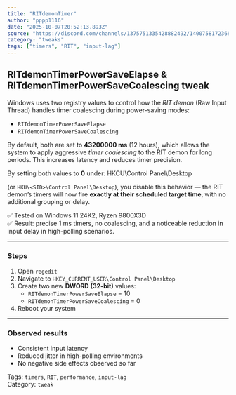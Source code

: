 ```yaml
---
title: "RITdemonTimer"
author: "pppp1116"
date: "2025-10-07T20:52:13.893Z"
source: "https://discord.com/channels/1375751335428882492/1400758172368502894/1425224221927145543"
category: "tweaks"
tags: ["timers", "RIT", "input-lag"]
---
```

RITdemonTimerPowerSaveElapse & RITdemonTimerPowerSaveCoalescing tweak
---------------------------------------------------------------------

Windows uses two registry values to control how the *RIT demon* (Raw Input Thread) handles timer coalescing during power-saving modes:

- `RITdemonTimerPowerSaveElapse`
- `RITdemonTimerPowerSaveCoalescing`

By default, both are set to **43200000 ms** (12 hours), which allows the system to apply aggressive *timer coalescing* to the RIT demon for long periods. This increases latency and reduces timer precision.

By setting both values to **0** under: HKCU\Control Panel\Desktop

(or `HKU\<SID>\Control Panel\Desktop`), you disable this behavior — the RIT demon’s timers will now fire **exactly at their scheduled target time**, with no additional grouping or delay.

✅ Tested on Windows 11 24K2, Ryzen 9800X3D  
✅ Result: precise 1 ms timers, no coalescing, and a noticeable reduction in input delay in high-polling scenarios.

---

### Steps
1. Open `regedit`  
2. Navigate to `HKEY_CURRENT_USER\Control Panel\Desktop`  
3. Create two new **DWORD (32-bit)** values:
   - `RITdemonTimerPowerSaveElapse` = 10 
   - `RITdemonTimerPowerSaveCoalescing` = 0
4. Reboot your system

---

### Observed results
- Consistent input latency  
- Reduced jitter in high-polling environments  
- No negative side effects observed so far

Tags: `timers`, `RIT`, `performance`, `input-lag`  
Category: `tweak`
